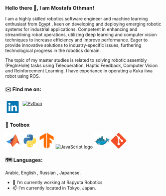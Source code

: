 <!-- ### Hi there 👋 -->


<!-- **mostafa-metwaly/mostafa-metwaly** is a ✨ _special_ ✨ repository because its `README.md` (this file) appears on your GitHub profile. -->
### Hello there 👋, I am Mostafa Othman!


I am a highly skilled robotics software engineer and machine learning enthusiast from Egypt , keen on developing and deploying emerging robotic systems
for industrial applications. Competent in enhancing and streamlining robot operations, utilizing deep learning and computer
vision techniques to increase efficiency and improve performance. Eager to provide innovative solutions to industry-specific
issues, furthering technological progress in the robotics domain.

The topic of my master studies is related to solving robotic assembly (PegInHole) tasks using Teleoperation, Haptic Feedback, Computer Vision and Reinforcement Learning.
I have experiance in operating a Kuka iiwa robot using ROS. 


### ✉️ Find me on:
<p align="left">
 <a href="https://www.linkedin.com/in/mostafametwally" target="_blank" rel="noopener noreferrer"> <img src="https://github.com/devicons/devicon/blob/master/icons/linkedin/linkedin-original.svg" alt="Python" height="40" style="vertical-align:top; margin:4px"></a>
 <a href="https://www.youtube.com/user/mostafaman9/featured" target="_blank" rel="noopener noreferrer"> <img src="https://upload.wikimedia.org/wikipedia/commons/thumb/7/72/YouTube_social_white_square_%282017%29.svg/2048px-YouTube_social_white_square_%282017%29.svg.png" alt="Python" height="40" style="vertical-align:top; margin:4px"></a>
</p>

### 🧰 Toolbox

<img src="https://github.com/devicons/devicon/blob/master/icons/matlab/matlab-original.svg" alt="JavaScript logo" width="50" height="50"/> <img src="https://github.com/devicons/devicon/blob/master/icons/python/python-original.svg" alt="JavaScript logo" width="50" height="50"/> <img src="https://github.com/devicons/devicon/blob/master/icons/tensorflow/tensorflow-original.svg" alt="JavaScript logo" width="50" height="50">
<img src="https://unity3d.com/profiles/unity3d/themes/unity/images/pages/branding_trademarks/unity-masterbrand-black.png" alt="JavaScript logo" width="50" height="50"/> <img src="https://github.com/devicons/devicon/blob/master/icons/docker/docker-original.svg" alt="JavaScript logo" width="50" height="50"/>
<img src="https://github.com/devicons/devicon/blob/master/icons/git/git-original.svg" alt="JavaScript logo" width="50" height="50"/> 

### 🗺️ Languages:
Arabic, English , Russian , Japanese.

- 🔭 I’m currently working at Rapyuta Robotics
- 📫 I'm currently located in Tokyo, Japan.
<!-- ### 🥅 Goals: -->
<!-- 
- [ ] Studies
  - [ ] Implement working learning in RoboSuite
  - [ ] Implement PPO from scratch
  - [ ] ML in Healthcare (course)
- [ ] Finish ML book
  - [ ] ...
- [ ] Tensorflow Specialization
  - [x] Intro
  - [ ] CNN
  - [ ] NLP
  - [ ] Sequences
- [ ] DL Specialization
  - [x] ML projects
  - [x] NN and DL
  - [x] Optimization
  - [ ] CNN
  - [ ] Sequence Models
- [ ] Tensorlfow Certificate 
- [ ] SQL
- [ ] Git
  - [x] [Part1](https://www.youtube.com/watch?v=RGOj5yH7evk&ab_channel=freeCodeCamp.org)
  - [ ] [Part2](https://www.youtube.com/watch?v=Uszj_k0DGsg&ab_channel=freeCodeCamp.org)
 -->

<!-- 
Here are some ideas to get you started:

- 🔭 I’m currently working on ...
- 🌱 I’m currently learning ...
- 👯 I’m looking to collaborate on ...
- 🤔 I’m looking for help with ...
- 💬 Ask me about ...
- 📫 How to reach me: ...
- 😄 Pronouns: ...
- ⚡ Fun fact: ...
 -->

